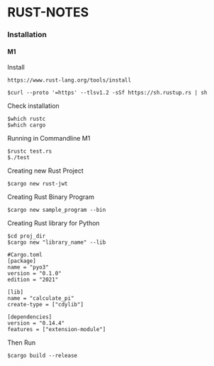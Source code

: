 # RUST-NOTES

### Installation
#### M1
Install
```vim
https://www.rust-lang.org/tools/install
```
```vim
$curl --proto '=https' --tlsv1.2 -sSf https://sh.rustup.rs | sh
```
Check installation
```vim
$which rustc
$which cargo
```
Running in Commandline M1
```vim
$rustc test.rs
$./test
```
Creating new Rust Project
```vim
$cargo new rust-jwt
```
Creating Rust Binary Program
```vim
$cargo new sample_program --bin
```
Creating Rust library for Python
```vim
$cd proj_dir
$cargo new "library_name" --lib
```
```vim
#Cargo.toml
[package]
name = "pyo3"
version = "0.1.0"
edition = "2021"

[lib]
name = "calculate_pi"
create-type = ["cdylib"]

[dependencies]
version = "0.14.4"
features = ["extension-module"]
```
Then Run
```vim
$cargo build --release
```
